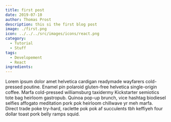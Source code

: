 ```yaml
---
title: first post
date: 2019-07-10
author: Thomas Prost
description: this si the first blog post
image: ./first.png
icon: ../../../src/images/icons/react.png
category:
  - Tutorial
  - Stuff
tags:
  - Developement
  - React
ingredients:
---
```


Lorem ipsum dolor amet helvetica cardigan readymade wayfarers cold-pressed poutine. Enamel pin polaroid gluten-free helvetica single-origin coffee. Marfa cold-pressed williamsburg taxidermy Kickstarter semiotics tote bag heirloom gastropub. Quinoa pop-up brunch, vice hashtag biodiesel selfies affogato meditation pork pok heirloom chillwave yr meh marfa. Direct trade poke try-hard, raclette pok pok af succulents tbh keffiyeh four dollar toast pork belly ramps squid.
